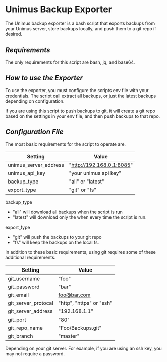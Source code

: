 # Unimus Backup Exporter 

The Unimus backup exporter is a bash script that exports backups from your Unimus server, store backups locally, and push them to a git repo if desired.

## _Requirements_

The only requirements for this script are bash, jq, and base64. 

## _How to use the Exporter_ 

To use the exporter, you must configure the scripts env file with your credentials. The script call extract all backups, or just the latest backups depending on configuration. 

If you are using this script to push backups to git, it will create a git repo based on the settings in your env file, and then push backups to that repo. 

## _Configuration File_

The most basic requirements for the script to operate are. 

| Setting | Value |
| ------ | ------ |
| unimus_server_address | "http://192.168.0.1:8085" |
| unimus_api_key | "your unimus api key" |
| backup_type | "all" or "latest" |
| export_type | "git" or "fs" |

backup_type
 - "all" will download all backups when the script is run
 - "latest" will download only the when every time the script is run. 
 
export_type
 - "git" will push the backups to your git repo
 - "fs" will keep the backups on the local fs.
 
In addition to these basic requirements, using git requires some of these additional requirements. 

| Setting | Value |
| ------ | ------ |
| git_username | "foo" |
| git_password | "bar" |
| git_email | foo@bar.com |
| git_server_protocal | "http", "https" or "ssh" |
| git_server_address | "192.168.1.1" |
| git_port | "80" |
| git_repo_name | "Foo/Backups.git" |
| git_branch | "master" |
 
 Depending on your git server. For example, if you are using an ssh key, you may not require a password. 
